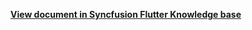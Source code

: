**[View document in Syncfusion Flutter Knowledge base](https://www.syncfusion.com/kb/12117/how-to-restrict-swipe-gesture-for-range-selection-in-flutter-date-range-picker)**
